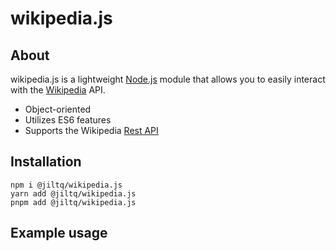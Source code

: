 # wikipedia.js

## About
wikipedia.js is a lightweight [Node.js](https://nodejs.org) module that allows you to easily interact with the [Wikipedia](https://en.wikipedia.org) API.

- Object-oriented
- Utilizes ES6 features
- Supports the Wikipedia [Rest API](https://en.wikipedia.org/api/rest_v1/#/)

## Installation

```sh-session
npm i @jiltq/wikipedia.js
yarn add @jiltq/wikipedia.js
pnpm add @jiltq/wikipedia.js
```

## Example usage

